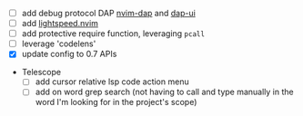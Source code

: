 - [ ] add debug protocol DAP [nvim-dap](https://github.com/mfussenegger/nvim-dap)
      and [dap-ui](https://github.com/rcarriga/nvim-dap-ui)
- [ ] add [lightspeed.nvim](https://github.com/ggandor/lightspeed.nvim)
- [ ] add protective require function, leveraging `pcall`
- [ ] leverage 'codelens'
- [x] update config to 0.7 APIs
- Telescope
  - [ ] add cursor relative lsp code action menu
  - [ ] add on word grep search (not having to call and type manually in the word I'm looking for in the project's scope)
